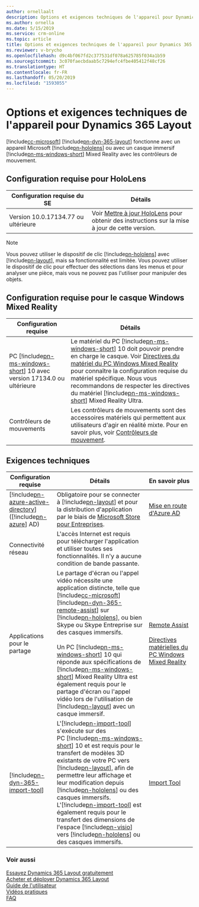 ```yaml
---
author: ornellaalt
description: Options et exigences techniques de l'appareil pour Dynamics 365 Layout
ms.author: ornella
ms.date: 5/15/2019
ms.service: crm-online
ms.topic: article
title: Options et exigences techniques de l'appareil pour Dynamics 365 Layout
ms.reviewer: v-brycho
ms.openlocfilehash: d9c4bf067fd2c377531df078a625785f034a1b59
ms.sourcegitcommit: 3c070faecbdaab5c7294efc4fbe405412f48cf26
ms.translationtype: HT
ms.contentlocale: fr-FR
ms.lasthandoff: 05/20/2019
ms.locfileid: "1593055"
---
```

# <a name="device-options-and-technical-requirements-for-dynamics-365-layout"></a>Options et exigences techniques de l'appareil pour Dynamics 365 Layout

[!include[cc-microsoft](../includes/cc-microsoft.md)] [!include[pn-dyn-365-layout](../includes/pn-dyn-365-layout.md)] fonctionne avec un appareil Microsoft [!include[pn-hololens](../includes/pn-hololens.md)] ou avec un casque immersif [!include[pn-ms-windows-short](../includes/pn-ms-windows-short.md)] Mixed Reality avec les contrôleurs de mouvement.

## <a name="hololens-requirements"></a>Configuration requise pour HoloLens

| **Configuration requise du SE**          | **Détails**                                                                                                                           |
|------------------------------|---------------------------------------------------------------------------------------------------------------------------------------|
| Version 10.0.17134.77 ou ultérieure | Voir [Mettre à jour HoloLens](https://support.microsoft.com/help/12643/hololens-update-hololens) pour obtenir des instructions sur la mise à jour de cette version. |

> [!NOTE]
> Vous pouvez utiliser le dispositif de clic [!include[pn-hololens](../includes/pn-hololens.md)] avec [!include[pn-layout](../includes/pn-layout.md)], mais sa fonctionnalité est limitée. Vous pouvez utiliser le dispositif de clic pour effectuer des sélections dans les menus et pour analyser une pièce, mais vous ne pouvez pas l'utiliser pour manipuler des objets.


## <a name="windows-mixed-reality-headset-requirements"></a>Configuration requise pour le casque Windows Mixed Reality

| **Configuration requise**                          | **Détails**                                                                                                                                                                                                                                                                                                                          |
|-------------------------------------------|--------------------------------------------------------------------------------------------------------------------------------------------------------------------------------------------------------------------------------------------------------------------------------------------------------------------------------------|
| PC [!include[pn-ms-windows-short](../includes/pn-ms-windows-short.md)] 10 avec version 17134.0 ou ultérieure | Le matériel du PC [!include[pn-ms-windows-short](../includes/pn-ms-windows-short.md)] 10 doit pouvoir prendre en charge le casque. Voir [Directives du matériel du PC Windows Mixed Reality](https://support.microsoft.com/en-us/help/4039260/windows-10-mixed-reality-pc-hardware-guidelines) pour connaître la configuration requise du matériel spécifique. Nous vous recommandons de respecter les directives du matériel [!include[pn-ms-windows-short](../includes/pn-ms-windows-short.md)] Mixed Reality Ultra. |
| Contrôleurs de mouvements                        | Les contrôleurs de mouvements sont des accessoires matériels qui permettent aux utilisateurs d'agir en réalité mixte. Pour en savoir plus, voir [Contrôleurs de mouvement](https://docs.microsoft.com/en-us/windows/mixed-reality/motion-controllers).                                                                                                                     |

<a name="technical-requirements"></a>Exigences techniques
----------------------

| **Configuration requise**                   | **Détails**                                                                                                                                                                                                                                                                                                                                                                                             | **En savoir plus**                                                                                                                                                |
|------------------------------------|---------------------------------------------------------------------------------------------------------------------------------------------------------------------------------------------------------------------------------------------------------------------------------------------------------------------------------------------------------------------------------------------------------|---------------------------------------------------------------------------------------------------------------------------------------------------------------|
| [!include[pn-azure-active-directory](../includes/pn-azure-active-directory.md)] ([!include[pn-azure](../includes/pn-azure.md)] AD)  | Obligatoire pour se connecter à [!include[pn-layout](../includes/pn-layout.md)] et pour la distribution d'application par le biais de [Microsoft Store pour Entreprises](https://docs.microsoft.com/en-us/microsoft-store/sign-up-microsoft-store-for-business).                                                                                                                                                                                                               | [Mise en route d'Azure AD](https://docs.microsoft.com/en-us/azure/active-directory/get-started-azure-ad)                                                     |
| Connectivité réseau               | L'accès Internet est requis pour télécharger l'application et utiliser toutes ses fonctionnalités. Il n'y a aucune condition de bande passante.                                                                                                                                                                                                                                                                                    |                                                                                                                                                               |
| Applications pour le partage    | Le partage d'écran ou l'appel vidéo nécessite une application distincte, telle que [!include[cc-microsoft](../includes/cc-microsoft.md)] [!include[pn-dyn-365-remote-assist](../includes/pn-dyn-365-remote-assist.md)] sur [!include[pn-hololens](../includes/pn-hololens.md)], ou bien Skype ou Skype Entreprise sur des casques immersifs. <br> <br>  Un PC [!include[pn-ms-windows-short](../includes/pn-ms-windows-short.md)] 10 qui réponde aux spécifications de [!include[pn-ms-windows-short](../includes/pn-ms-windows-short.md)] Mixed Reality Ultra est également requis pour le partage d'écran ou l'appel vidéo lors de l'utilisation de [!include[pn-layout](../includes/pn-layout.md)] avec un casque immersif.                                                                                                                                                                                                               | [Remote Assist](../remote-assist/user-guide.md) <br> <br>  [Directives matérielles du PC Windows Mixed Reality](https://support.microsoft.com/en-us/help/4039260/windows-10-mixed-reality-pc-hardware-guidelines)                     |               
| [!include[pn-dyn-365-import-tool](../includes/pn-dyn-365-import-tool.md)] | L'[!include[pn-import-tool](../includes/pn-import-tool.md)] s'exécute sur des PC [!include[pn-ms-windows-short](../includes/pn-ms-windows-short.md)] 10 et est requis pour le transfert de modèles 3D existants de votre PC vers [!include[pn-layout](../includes/pn-layout.md)], afin de permettre leur affichage et leur modification depuis [!include[pn-hololens](../includes/pn-hololens.md)] ou des casques immersifs. L'[!include[pn-import-tool](../includes/pn-import-tool.md)] est également requis pour le transfert des dimensions de l'espace [!include[pn-visio](../includes/pn-visio.md)] vers [!include[pn-hololens](../includes/pn-hololens.md)] ou des casques immersifs. | [Import Tool](https://docs.microsoft.com/en-us/dynamics365/mixed-reality/import-tool)    |

### <a name="see-also"></a>Voir aussi
[Essayez Dynamics 365 Layout gratuitement](try-layout-free.md)<br/>
[Acheter et déployer Dynamics 365 Layout](buy-and-deploy-layout.md)<br>
[Guide de l'utilisateur](user-guide.md)<br/>
[Vidéos pratiques](videos.md)<br/>
[FAQ](faq.md)<br/>
